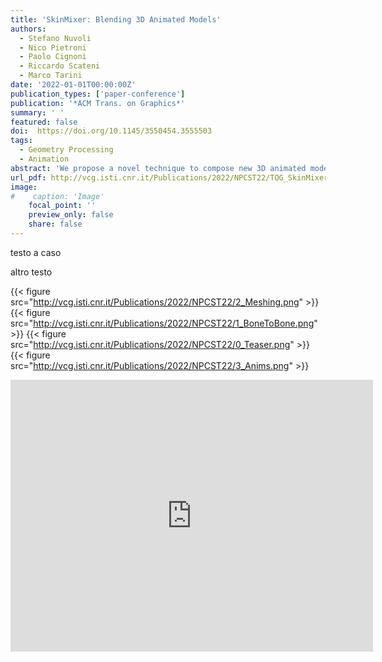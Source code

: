 ```yaml
---
title: 'SkinMixer: Blending 3D Animated Models'
authors:
  - Stefano Nuvoli
  - Nico Pietroni
  - Paolo Cignoni
  - Riccardo Scateni
  - Marco Tarini
date: '2022-01-01T00:00:00Z'
publication_types: ['paper-conference']
publication: '*ACM Trans. on Graphics*'
summary: ' '
featured: false
doi:  https://doi.org/10.1145/3550454.3555503
tags:
  - Geometry Processing
  - Animation
abstract: 'We propose a novel technique to compose new 3D animated models, such as videogame characters, by combining pieces from existing ones.  Our method works on production-ready rigged, skinned, and animated 3D models to reassemble new ones.  We exploit   mix-and-match  operations on the skeletons to trigger the automatic creation of a new mesh, linked to the new skeleton by a set of skinning weights and complete with a set of animations. The resulting model preserves the quality of the input meshings (which can be quad-dominant and semi-regular), skinning weights (inducing believable deformation), and animations, featuring coherent movements of the new skeleton.  Our method enables content creators to reuse valuable, carefully designed assets by assembling new ready-to-use characters while preserving most of the hand-crafted subtleties of models authored by digital artists. As shown in the accompanying video, it allows for drastically cutting the time needed to obtain the final result.     https://doi.org/10.1145/3550454.3555503'
url_pdf: http://vcg.isti.cnr.it/Publications/2022/NPCST22/TOG_SkinMixer_author_version.pdf
image:
#    caption: 'Image'
    focal_point: ''
    preview_only: false
    share: false
---
```


testo a caso

altro testo 

{{< figure src="http://vcg.isti.cnr.it/Publications/2022/NPCST22/2_Meshing.png" >}}
{{< figure src="http://vcg.isti.cnr.it/Publications/2022/NPCST22/1_BoneToBone.png" >}}
{{< figure src="http://vcg.isti.cnr.it/Publications/2022/NPCST22/0_Teaser.png" >}}
{{< figure src="http://vcg.isti.cnr.it/Publications/2022/NPCST22/3_Anims.png" >}}
<iframe width="580" height="435" src="https://www.youtube.com/embed/84WPrEVuve4" frameborder="0" allow="accelerometer; autoplay; clipboard-write; encrypted-media; gyroscope; picture-in-picture" frameborder="0" allowfullscreen>

